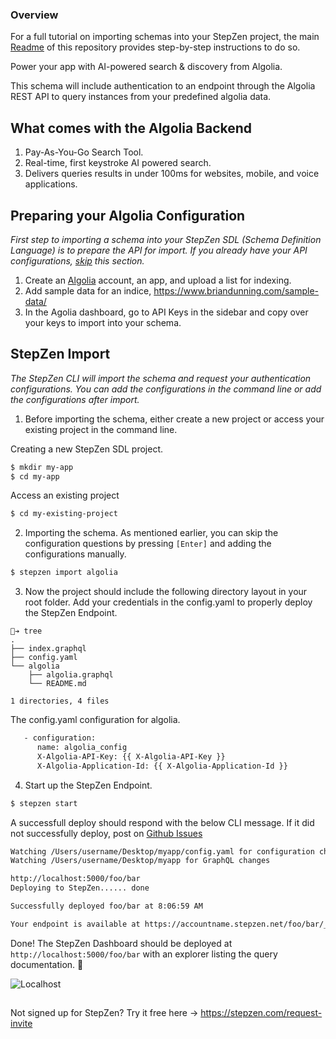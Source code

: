 ### Overview

For a full tutorial on importing schemas into your StepZen project, the main [Readme](https://github.com/steprz/stepzen-schemas) of this repository provides step-by-step instructions to do so.

Power your app with AI-powered search & discovery from Algolia.

This schema will include authentication to an endpoint through the Algolia REST API to query instances from your predefined algolia data.

## What comes with the Algolia Backend <a name="context"></a>

1. Pay-As-You-Go Search Tool.
2. Real-time, first keystroke AI powered search.
3. Delivers queries results in under 100ms for websites, mobile, and voice applications.

## Preparing your Algolia Configuration

<em>First step to importing a schema into your StepZen SDL (Schema Definition Language) is to prepare the API for import. If you already have your API configurations, [skip](#import) this section.</em>

1. Create an [Algolia](https://www.algolia.com/) account, an app, and upload a list for indexing.
2. Add sample data for an indice, https://www.briandunning.com/sample-data/
3. In the Agolia dashboard, go to API Keys in the sidebar and copy over your keys to import into your schema.

## StepZen Import <a href="import"></a>

<em>The StepZen CLI will import the schema and request your authentication configurations. You can add the configurations in the command line or add the configurations after import.</em>

1. Before importing the schema, either create a new project or access your existing project in the command line.

Creating a new StepZen SDL project.

```bash
$ mkdir my-app
$ cd my-app
```

Access an existing project

```bash
$ cd my-existing-project
```

2. Importing the schema. As mentioned earlier, you can skip the configuration questions by pressing `[Enter]` and adding the configurations manually.

```bash
$ stepzen import algolia
```

3. Now the project should include the following directory layout in your root folder. Add your credentials in the config.yaml to properly deploy the StepZen Endpoint.

```shell
🐒➔ tree
.
├── index.graphql
├── config.yaml
└── algolia
    ├── algolia.graphql
    └── README.md

1 directories, 4 files
```

The config.yaml configuration for algolia.

```bash
   - configuration:
      name: algolia_config
      X-Algolia-API-Key: {{ X-Algolia-API-Key }}
      X-Algolia-Application-Id: {{ X-Algolia-Application-Id }}
```

4. Start up the StepZen Endpoint.

```bash
$ stepzen start
```

A successfull deploy should respond with the below CLI message. If it did not successfully deploy, post on [Github Issues](https://github.com/steprz/stepzen-schemas/issues)

```bash
Watching /Users/username/Desktop/myapp/config.yaml for configuration changes
Watching /Users/username/Desktop/myapp for GraphQL changes

http://localhost:5000/foo/bar
Deploying to StepZen...... done

Successfully deployed foo/bar at 8:06:59 AM

Your endpoint is available at https://accountname.stepzen.net/foo/bar/__graphql
```

Done! The StepZen Dashboard should be deployed at `http://localhost:5000/foo/bar` with an explorer listing the query documentation. 🚀

![Localhost](https://res.cloudinary.com/dvfhnc6ui/image/upload/v1614608265/stepzen-localhost-dashboard.png)

##

Not signed up for StepZen? Try it free here -> https://stepzen.com/request-invite
